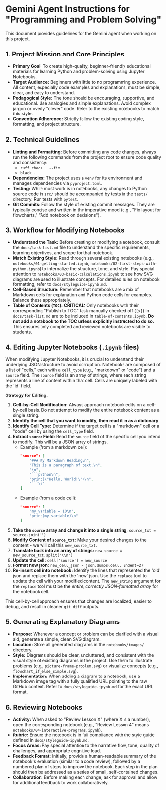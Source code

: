# Gemini Agent Instructions for "Programming and Problem Solving"

This document provides guidelines for the Gemini agent when working on this project.

## 1. Project Mission and Core Principles

- **Primary Goal:** To create high-quality, beginner-friendly educational materials for learning Python and problem-solving using Jupyter Notebooks.
- **Target Audience:** Beginners with little to no programming experience. All content, especially code examples and explanations, must be simple, clear, and easy to understand.
- **Pedagogical Style:** The tone should be encouraging, supportive, and educational. Use analogies and simple explanations. Avoid complex jargon or overly "clever" code. Refer to the existing notebooks to match this style.
- **Convention Adherence:** Strictly follow the existing coding style, formatting, and project structure.

## 2. Technical Guidelines

- **Linting and Formatting:** Before committing any code changes, always run the following commands from the project root to ensure code quality and consistency:
    - `ruff check . --fix`
    - `black .`
- **Dependencies:** The project uses a `venv` for its environment and manages dependencies via `pyproject.toml`.
- **Testing:** While most work is in notebooks, any changes to Python source code in `src/` should be accompanied by tests in the `tests/` directory. Run tests with `pytest`.
- **Git Commits:** Follow the style of existing commit messages. They are typically concise and written in the imperative mood (e.g., "Fix layout for flowcharts," "Add notebook on decisions").

## 3. Workflow for Modifying Notebooks

- **Understand the Task:** Before creating or modifying a notebook, consult the `docs/task-list.md` file to understand the specific requirements, learning objectives, and scope for that notebook.
- **Match Existing Style:** Read through several existing notebooks (e.g., `notebooks/01-getting-started.ipynb`, `notebooks/02-first-steps-with-python.ipynb`) to internalize the structure, tone, and style. Pay special attention to `notebooks/03-basic-calculations.ipynb` to see how SVG diagrams are used to illustrate concepts. For detailed rules on notebook formatting, refer to `docs/styleguide-ipynb.md`.
- **Cell-Based Structure:** Remember that notebooks are a mix of Markdown cells for explanation and Python code cells for examples. Balance these appropriately.
- **Table of Contents (`TOC`):** **CRITICAL:** Only notebooks with their corresponding "Publish to TOC" task manually checked off (`[x]`) in `docs/task-list.md` are to be included in `table-of-contents.ipynb`. **Do not add a notebook to the TOC unless explicitly instructed to do so.** This ensures only completed and reviewed notebooks are visible to students.

## 4. Editing Jupyter Notebooks (`.ipynb` files)

When modifying Jupyter Notebooks, it is crucial to understand their underlying JSON structure to avoid corruption. Notebooks are composed of a list of "cells," each with a `cell_type` (e.g., "markdown" or "code") and a `source` field. The `source` field is an array of strings, where each string represents a line of content within that cell.  Cells are uniquely labeled with the 'id' field.

**Strategy for Editing:**
1.  **Cell-by-Cell Modification:** Always approach notebook edits on a cell-by-cell basis. Do not attempt to modify the entire notebook content as a single string.
2.  **Identify the cell that you want to modify, then read it in as a dictonary**
3.  **Identify Cell Type:** Determine if the target cell is a "markdown" cell or a "code" cell by using the `cell_type` field.
4.  **Extract `source` Field:** Read the `source` field of the specific cell you intend to modify. This will be a JSON array of strings.
    *   Example (from a markdown cell):
        ```json
        "source": [
            "### My Markdown Heading\n",
            "This is a paragraph of text.\n",
            "\n",
            "```python\n",
            "print(\"Hello, World!\")\n",
            "```\n"
        ]
        ```
    *   Example (from a code cell):
        ```json
        "source": [
            "my_variable = 10\n",
            "print(my_variable)\n"
        ]
        ```
5.  **Take the `source` array and change it into a single string**, `source_txt = source.join('')`
6.  **Modify Content of `source_txt`:** Make your desired changes to the content - we will call this `new_source_txt`.
7.  **Translate back into an array of strings:** `new_source = new_source_txt.split("\\n")`
8.  **Update the cell:** `cell['source'] = new_source`
9.  **Format new json:** `new_cell_json = json.dumps(cell, indent=2)`
10.  **Re-insert cell into notebook:** Identify the lines that represented the 'old' json and replace them with the 'new' json.  Use the `replace` tool to update the cell with your modified content. The `new_string` argument for the `replace` tool must be the *entire, correctly JSON-formatted array* for the notebook cell.

This cell-by-cell approach ensures that changes are localized, easier to debug, and result in cleaner `git diff` outputs.

## 5. Generating Explanatory Diagrams

- **Purpose:** Whenever a concept or problem can be clarified with a visual aid, generate a simple, clean SVG diagram.
- **Location:** Store all generated diagrams in the `notebooks/images/` directory.
- **Style:** Diagrams should be clear, uncluttered, and consistent with the visual style of existing diagrams in the project. Use them to illustrate problems (e.g., `picture-frame-problem.svg`) or visualize concepts (e.g., `flowchart_if_else_simple.svg`).
- **Implementation:** When adding a diagram to a notebook, use a Markdown image tag with a fully qualified URL pointing to the raw GitHub content. Refer to `docs/styleguide-ipynb.md` for the exact URL format.

## 6. Reviewing Notebooks

- **Activity:** When asked to "Review Lesson X" (where X is a number), open the corresponding notebook (e.g., "Review Lesson 4" means `notebooks/04-interactive-programs.ipynb`).
- **Rubric:** Ensure the notebook is in full compliance with the style guide defined in `docs/styleguide-ipynb.md`.
- **Focus Areas:** Pay special attention to the narrative flow, tone, quality of challenges, and appropriate cognitive load.
- **Feedback Format:** Initially, provide a human-readable summary of the notebook's evaluation (similar to a code review), followed by a numbered plan of steps to improve the notebook. Each step in the plan should then be addressed as a series of small, self-contained changes.
- **Collaboration:** Before making each change, ask for approval and allow for additional feedback to work collaboratively.

